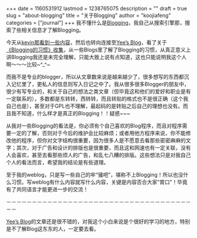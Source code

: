 +++
date = 1160531912
lastmod = 1238765075
description = ""
draft = true
slug = "about-blogging"
title = "关于Blogging"
author = "koojiafeng"
categories = ["journal"]
+++
我不懂什么是<a target="_blank" href="http://www.tech-faq.com/lang/zh-CN/blogging.shtml">Blogging</a>，我自己从搜索引擎那，搜索了些相关信息才了解Blogging。

今天从<a target="_blank" href="http://blog.okevin.net/448.html">kevin那看到一些内容</a>，然后也转向连接至<a target="_blank" href="http://iyee.cn">Yee’s Blog</a>，看了关于<a target="_blank" href="http://iyee.cn/post/blogging-habits-collection.html">《Blogging的习惯》收集</a>，从一些Blogs里了解了Blogging的习惯，从真正意义上讲Blogging我还是未完全理解，只能大致上说有点知道，这也只能说明我这个人啊～～～比较~^_^~

而我不是专业的blogger，所以从文章数来说是越来越少了，很多想写的东西都沉入记忆里了，更私人的信息则写入日记之中了。我从很多很多Blogger的朋友中，很少有写专业的，和关于自己的想法之类文章（但毕竟这和他们的爱好和职业是有一定联系的），多数都是东转转，西转转，而且转贴的格式也不是很正确（这个我自己也是），甚至对于GPL也不理解，最起码的是转贴之后自己的理想也没有。而且我不知道，什么样才是真正的Blogging！！疑惑~~~<a target="_blank"></a>

从我对一些Blogging的看法是，你必须有个自己喜欢的Blog程序，而且对程序需要一定的了解，否则对于今后的维护会比较麻烦；或者用他方程序来说，你不能修改他的程序，但你对文字结构很重要，因为很多人是不愿意去看那些密密麻麻的文字；其次，对于广告和设计的排版也是很重要，而且这和网速也有一定关联，没有人会喜欢，甚至去看那些烦人的广告，和乱七八糟的排版。这些想法只是对我自己个人的看法而言，希望我的结论是有些道理。

至于我的weblog，只是写一些自己的牢“骚吧”，堪称不上Blogging！所以也没什么习惯。写weblog有什么内容就写什么内容，关键是内容否合大家“胃口”！毕竟有了共同语言才能更进一步的交流！

－－－－－－－－－－－－－－－－－－－－－－－－－－－－－－－－－－－－－－


<a target="_blank" href="http://iyee.cn/">Yee’s Blog</a>的文章还是很不错的，对我这个小白来说是个很好的学习的地方，特别是不了解Blog这东东的人，一定要去看。
